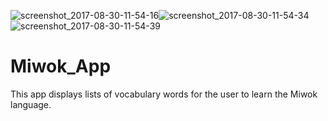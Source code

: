 ![screenshot_2017-08-30-11-54-16](https://user-images.githubusercontent.com/24195338/29867063-b423b810-8d7a-11e7-9b5d-03e3579e1b73.jpeg)![screenshot_2017-08-30-11-54-34](https://user-images.githubusercontent.com/24195338/29867064-b4959f48-8d7a-11e7-95ad-4395c06c13d4.jpeg)![screenshot_2017-08-30-11-54-39](https://user-images.githubusercontent.com/24195338/29867065-b51a5c4c-8d7a-11e7-9f1c-58a72221038a.jpeg)



# Miwok_App
This app displays lists of vocabulary words for the user to learn the Miwok language.
